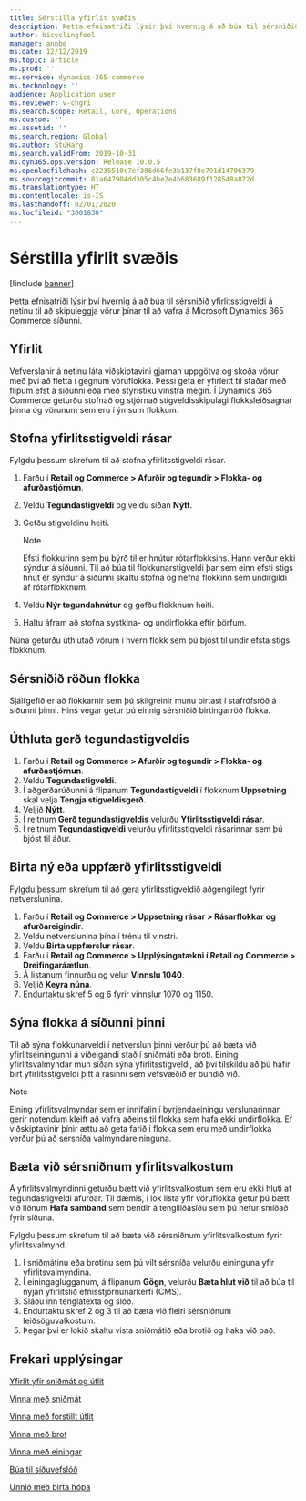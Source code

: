 ```yaml
---
title: Sérstilla yfirlit svæðis
description: Þetta efnisatriði lýsir því hvernig á að búa til sérsniðið yfirlitsstigveldi á netinu til að skipuleggja vörur þínar til að vafra á Microsoft Dynamics 365 Commerce síðunni.
author: bicyclingfool
manager: annbe
ms.date: 12/12/2019
ms.topic: article
ms.prod: ''
ms.service: dynamics-365-commerce
ms.technology: ''
audience: Application user
ms.reviewer: v-chgri
ms.search.scope: Retail, Core, Operations
ms.custom: ''
ms.assetid: ''
ms.search.region: Global
ms.author: StuHarg
ms.search.validFrom: 2019-10-31
ms.dyn365.ops.version: Release 10.0.5
ms.openlocfilehash: c2235510c7ef386d66fe3b137f8e791d14706379
ms.sourcegitcommit: 81a647904dd305c4be2e4b683689f128548a872d
ms.translationtype: HT
ms.contentlocale: is-IS
ms.lasthandoff: 02/01/2020
ms.locfileid: "3001830"
---
```

# <a name="customize-site-navigation"></a>Sérstilla yfirlit svæðis


[!include [banner](includes/banner.md)]

Þetta efnisatriði lýsir því hvernig á að búa til sérsniðið yfirlitsstigveldi á netinu til að skipuleggja vörur þínar til að vafra á Microsoft Dynamics 365 Commerce síðunni.

## <a name="overview"></a>Yfirlit

Vefverslanir á netinu láta viðskiptavini gjarnan uppgötva og skoða vörur með því að fletta í gegnum vöruflokka. Þessi geta er yfirleitt til staðar með flipum efst á síðunni eða með stýristiku vinstra megin. Í Dynamics 365 Commerce geturðu stofnað og stjórnað stigveldisskipulagi flokksleiðsagnar þinna og vörunum sem eru í ýmsum flokkum.

## <a name="create-a-channel-navigation-hierarchy"></a>Stofna yfirlitsstigveldi rásar

Fylgdu þessum skrefum til að stofna yfirlitsstigveldi rásar.

1. Farðu í **Retail og Commerce \> Afurðir og tegundir \> Flokka- og afurðastjórnun**.
1. Veldu **Tegundastigveldi** og veldu síðan **Nýtt**.
1. Gefðu stigveldinu heiti.

    > [!NOTE]
    > Efsti flokkurinn sem þú býrð til er hnútur rótarflokksins. Hann verður ekki sýndur á síðunni. Til að búa til flokkunarstigveldi þar sem einn efsti stigs hnút er sýndur á síðunni skaltu stofna og nefna flokkinn sem undirgildi af rótarflokknum.

1. Veldu **Nýr tegundahnútur** og gefðu flokknum heiti.
1. Haltu áfram að stofna systkina- og undirflokka eftir þörfum.

Núna geturðu úthlutað vörum í hvern flokk sem þú bjóst til undir efsta stigs flokknum.

## <a name="customize-the-order-of-categories"></a>Sérsniðið röðun flokka

Sjálfgefið er að flokkarnir sem þú skilgreinir munu birtast í stafrófsröð á síðunni þinni. Hins vegar getur þú einnig sérsniðið birtingarröð flokka.

## <a name="assign-a-category-hierarchy-type"></a>Úthluta gerð tegundastigveldis

1. Farðu í **Retail og Commerce \> Afurðir og tegundir \> Flokka- og afurðastjórnun**.
1. Veldu **Tegundastigveldi**.
1. Í aðgerðarúðunni á flipanum **Tegundastigveldi** í flokknum **Uppsetning** skal velja **Tengja stigveldisgerð**.
1. Veljið **Nýtt**.
1. Í reitnum **Gerð tegundastigveldis** velurðu **Yfirlitsstigveldi rásar**.
1. Í reitnum **Tegundastigveldi** velurðu yfirlitsstigveldi rásarinnar sem þú bjóst til áður.

## <a name="publish-new-or-updated-navigation-hierarchies"></a>Birta ný eða uppfærð yfirlitsstigveldi

Fylgdu þessum skrefum til að gera yfirlitsstigveldið aðgengilegt fyrir netverslunina.

1. Farðu í **Retail og Commerce \> Uppsetning rásar \> Rásarflokkar og afurðareigindir**.
1. Veldu netverslunina þína í trénu til vinstri.
1. Veldu **Birta uppfærslur rásar**.
1. Farðu í **Retail og Commerce \> Upplýsingatækni í Retail og Commerce \> Dreifingaráætlun**.
1. Á listanum finnurðu og velur **Vinnslu 1040**.
1. Veljið **Keyra núna**.
1. Endurtaktu skref 5 og 6 fyrir vinnslur 1070 og 1150.

## <a name="show-categories-on-your-site"></a>Sýna flokka á síðunni þinni

Til að sýna flokkunarveldi í netverslun þinni verður þú að bæta við yfirlitseiningunni á viðeigandi stað í sniðmáti eða broti. Eining yfirlitsvalmyndar mun síðan sýna yfirlitsstigveldi, að því tilskildu að þú hafir birt yfirlitsstigveldi þitt á rásinni sem vefsvæðið er bundið við.

> [!NOTE]
> Eining yfirlitsvalmyndar sem er innifalin í byrjendaeiningu verslunarinnar gerir notendum kleift að vafra aðeins til flokka sem hafa ekki undirflokka. Ef viðskiptavinir þínir ættu að geta farið í flokka sem eru með undirflokka verður þú að sérsníða valmyndareininguna.

## <a name="add-custom-navigation-options"></a>Bæta við sérsniðnum yfirlitsvalkostum

Á yfirlitsvalmyndinni geturðu bætt við yfirlitsvalkostum sem eru ekki hluti af tegundastigveldi afurðar. Til dæmis, í lok lista yfir vöruflokka getur þú bætt við liðnum **Hafa samband** sem bendir á tengiliðasíðu sem þú hefur smíðað fyrir síðuna.

Fylgdu þessum skrefum til að bæta við sérsniðnum yfirlitsvalkostum fyrir yfirlitsvalmynd.

1. Í sniðmátinu eða brotinu sem þú vilt sérsníða velurðu eininguna yfir yfirlitsvalmyndina.
1. Í einingaglugganum, á flipanum **Gögn**, velurðu **Bæta hlut við** til að búa til nýjan yfirlitslið efnisstjórnunarkerfi (CMS).
1. Sláðu inn tenglatexta og slóð.
1. Endurtaktu skref 2 og 3 til að bæta við fleiri sérsniðnum leiðsöguvalkostum.
1. Þegar því er lokið skaltu vista sniðmátið eða brotið og haka við það.

## <a name="additional-resources"></a>Frekari upplýsingar

[Yfirlit yfir sniðmát og útlit](templates-layouts-overview.md)

[Vinna með sniðmát](work-with-templates.md)

[Vinna með forstillt útlit](work-with-layouts.md)

[Vinna með brot](work-with-fragments.md)

[Vinna með einingar](work-with-modules.md)

[Búa til síðuvefslóð](create-page-url.md)

[Unnið með birta hópa](publish-groups.md)
